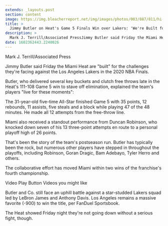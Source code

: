 ```yaml
--- 
extends: _layouts.post 
section: content 
image: https://img.bleacherreport.net/img/images/photos/003/887/811/hi-res-bc6eda749f3800bdf5e34a54e0e6a1f6_crop_exact.jpg?w=1200&h=1200&q=75 
title: > 
  Jimmy Butler on Heat's Game 5 Finals Win over Lakers: 'We're Built for This' 
description: > 
  Mark J. Terrill/Associated PressJimmy Butler said Friday the Miami Heat are "built" for the challenges they're facing against the Los Angeles Lakers in the 2020 NBA Finals.Butler has typically been the rock, but numerous other players have stepped in throughout the playoffs, including Robinson, Goran Dragic, Bam Adebayo, Tyler Herro and others.Video Play Button Videos you might likeButler and Co. still face an uphill battle against a star-studded Lakers squad led by LeBron James and Anthony Davis.Los Angeles remains a massive favorite (-900) to win the title, per FanDuel Sportsbook.The Heat showed Friday night they're not going down without a serious fight, though. 
date: 1602362443.2240026 
--- 
```

Mark J. Terrill/Associated Press

Jimmy Butler said Friday the Miami Heat are "built" for the challenges they're facing against the Los Angeles Lakers in the 2020 NBA Finals.

Butler, who delivered several key buckets and clutch free throws late in the Heat's 111-108 Game 5 win to stave off elimination, explained the team's players "live for these moments":

The 31-year-old five-time All-Star finished Game 5 with 35 points, 12 rebounds, 11 assists, five steals and a block while playing 47 of the 48 minutes. He made all 12 attempts from the free-throw line.

Miami also received a standout performance from Duncan Robinson, who knocked down seven of his 13 three-point attempts en route to a personal playoff high of 26 points.

That's been the story of the team's postseason run. Butler has typically been the rock, but numerous other players have stepped in throughout the playoffs, including Robinson, Goran Dragic, Bam Adebayo, Tyler Herro and others.

The collaborative effort has moved Miami within two wins of the franchise's fourth championship.

Video Play Button Videos you might like

Butler and Co. still face an uphill battle against a star-studded Lakers squad led by LeBron James and Anthony Davis. Los Angeles remains a massive favorite (-900) to win the title, per FanDuel Sportsbook.

The Heat showed Friday night they're not going down without a serious fight, though.
